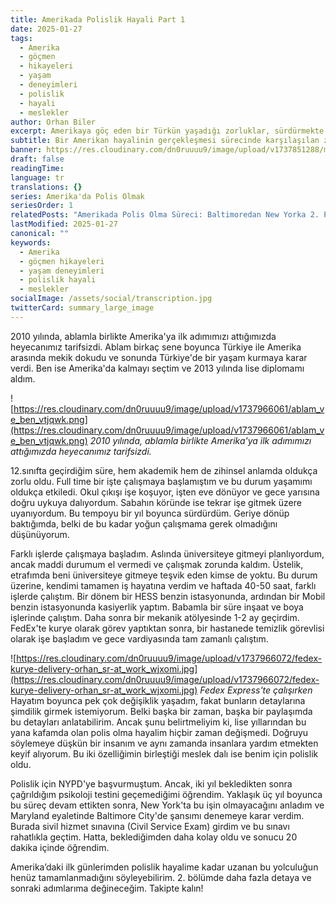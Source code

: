 ```yaml
---
title: Amerikada Polislik Hayali Part 1
date: 2025-01-27
tags:
  - Amerika
  - göçmen
  - hikayeleri
  - yaşam
  - deneyimleri
  - polislik
  - hayali
  - meslekler
author: Orhan Biler
excerpt: Amerikaya göç eden bir Türkün yaşadığı zorluklar, sürdürmekte olduğu meslekler ve polislik hayalini gerçekleştirme çabası; bir göçmenin Amerikan rüyasının gerçek yüzü.
subtitle: Bir Amerikan hayalinin gerçekleşmesi sürecinde karşılaşılan zorluklar ve edinilen tecrübeler
banner: https://res.cloudinary.com/dn0ruuuu9/image/upload/v1737851288/manhattan-sehir-city-newyork-banner-20240125_y9xdcl.jpg
draft: false
readingTime: 
language: tr
translations: {}
series: Amerika'da Polis Olmak
seriesOrder: 1
relatedPosts: "Amerikada Polis Olma Süreci: Baltimoredan New Yorka 2. Part"
lastModified: 2025-01-27
canonical: ""
keywords:
  - Amerika
  - göçmen hikayeleri
  - yaşam deneyimleri
  - polislik hayali
  - meslekler
socialImage: /assets/social/transcription.jpg
twitterCard: summary_large_image
---
```


2010 yılında, ablamla birlikte Amerika'ya ilk adımımızı attığımızda heyecanımız tarifsizdi. Ablam birkaç sene boyunca Türkiye ile Amerika arasında mekik dokudu ve sonunda Türkiye'de bir yaşam kurmaya karar verdi. Ben ise Amerika'da kalmayı seçtim ve 2013 yılında lise diplomamı aldım.


![https://res.cloudinary.com/dn0ruuuu9/image/upload/v1737966061/ablam_ve_ben_vtjqwk.png](https://res.cloudinary.com/dn0ruuuu9/image/upload/v1737966061/ablam_ve_ben_vtjqwk.png)
*2010 yılında, ablamla birlikte Amerika'ya ilk adımımızı attığımızda heyecanımız tarifsizdi.*


12.sınıfta geçirdiğim süre, hem akademik hem de zihinsel anlamda oldukça zorlu oldu. Full time bir işte çalışmaya başlamıştım ve bu durum yaşamımı oldukça etkiledi. Okul çıkışı işe koşuyor, işten eve dönüyor ve gece yarısına doğru uykuya dalıyordum. Sabahın köründe ise tekrar işe gitmek üzere uyanıyordum. Bu tempoyu bir yıl boyunca sürdürdüm. Geriye dönüp baktığımda, belki de bu kadar yoğun çalışmama gerek olmadığını düşünüyorum.


Farklı işlerde çalışmaya başladım. Aslında üniversiteye gitmeyi planlıyordum, ancak maddi durumum el vermedi ve çalışmak zorunda kaldım. Üstelik, etrafımda beni üniversiteye gitmeye teşvik eden kimse de yoktu. Bu durum üzerine, kendimi tamamen iş hayatına verdim ve haftada 40-50 saat, farklı işlerde çalıştım. Bir dönem bir HESS benzin istasyonunda, ardından bir Mobil benzin istasyonunda kasiyerlik yaptım. Babamla bir süre inşaat ve boya işlerinde çalıştım. Daha sonra bir mekanik atölyesinde 1-2 ay geçirdim. FedEx'te kurye olarak görev yaptıktan sonra, bir hastanede temizlik görevlisi olarak işe başladım ve gece vardiyasında tam zamanlı çalıştım.

![https://res.cloudinary.com/dn0ruuuu9/image/upload/v1737966072/fedex-kurye-delivery-orhan_sr-at_work_wjxomi.jpg](https://res.cloudinary.com/dn0ruuuu9/image/upload/v1737966072/fedex-kurye-delivery-orhan_sr-at_work_wjxomi.jpg)
*Fedex Express'te çalışırken*
Hayatım boyunca pek çok değişiklik yaşadım, fakat bunların detaylarına şimdilik girmek istemiyorum. Belki başka bir zaman, başka bir paylaşımda bu detayları anlatabilirim. Ancak şunu belirtmeliyim ki, lise yıllarından bu yana kafamda olan polis olma hayalim hiçbir zaman değişmedi. Doğruyu söylemeye düşkün bir insanım ve aynı zamanda insanlara yardım etmekten keyif alıyorum. Bu iki özelliğimin birleştiği meslek dalı ise benim için polislik oldu.



Polislik için NYPD'ye başvurmuştum. Ancak, iki yıl bekledikten sonra çağrıldığım psikoloji testini geçemediğimi öğrendim. Yaklaşık üç yıl boyunca bu süreç devam ettikten sonra, New York'ta bu işin olmayacağını anladım ve Maryland eyaletinde Baltimore City'de şansımı denemeye karar verdim. Burada sivil hizmet sınavına (Civil Service Exam) girdim ve bu sınavı rahatlıkla geçtim. Hatta, beklediğimden daha kolay oldu ve sonucu 20 dakika içinde öğrendim.

Amerika’daki ilk günlerimden polislik hayalime kadar uzanan bu yolculuğun henüz tamamlanmadığını söyleyebilirim. 2. bölümde daha fazla detaya ve sonraki adımlarıma değineceğim. Takipte kalın!
